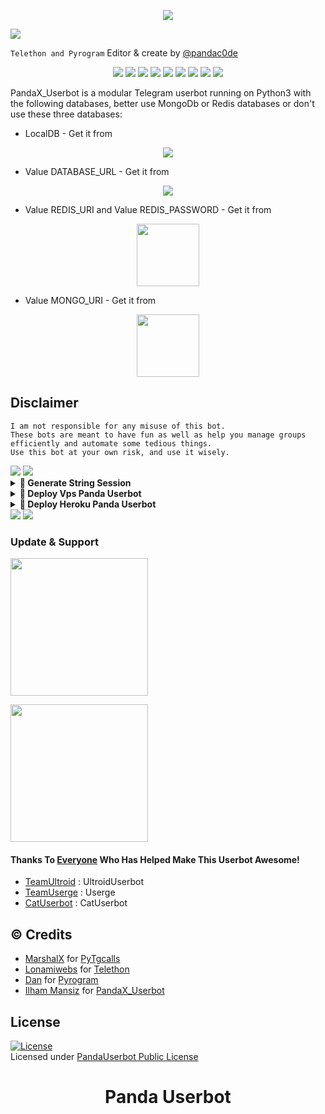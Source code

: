 
<p align="center"><a href="https://github.com/TeamXPandaUserbot/Panda"><img src="https://img.shields.io/badge/Panda%20Userbot-blue?&style=flat-square&logo=github" /></a></p>
<img src="https://media.giphy.com/media/sY6DRXWTn9a2k/giphy.gif">

`Telethon and Pyrogram` Editor & create by [@pandac0de](https://t.me/pandauserbot)


<p align="center">
    <a href="https://github.com/TeamXPandaUserbot/Panda/stargazers"> <img src="https://img.shields.io/github/stars/TeamXPandaUserbot/Panda?&style=flat-square&logo=github" /></a>
    <a href="https://img.shields.io/github/issues-pr-closed/TeamXPandaUserbot/Panda?&style=flat-square&logo=github"> <img src="https://img.shields.io/github/issues-pr-closed/TeamXPandaUserbot/Panda?&style=flat-square&logo=github" /></a>
    <a href="https://github.com/TeamXPandaUserbot/Panda/graphs/commit-activity"> <img src="https://img.shields.io/github/commit-activity/m/TeamXPandaUserbot/Panda?&style=flat-square&logo=github" /></a>
    <a href="https://GitHub.com/TeamXPandaUserbot/Panda/graphs/contributors/"> <img src="https://img.shields.io/github/contributors/TeamXPandaUserbot/Panda?&style=flat-square&logo=github" /></a>
    <a href="https://img.shields.io/github/repo-size/TeamXPandaUserbot/Panda?&style=flat-square&logo=github"> <img src="https://img.shields.io/github/repo-size/TeamXPandaUserbot/Panda?&style=flat-square&logo=github" /></a>
    <a href="https://github.com/TeamXPandaUserbot/Panda/network/members"> <img src="https://img.shields.io/github/forks/TeamXPandaUserbot/Panda?&style=flat-square&logo=github" /></a>
    <a <img src="https://img.shields.io/github/repo-size/TeamXPandaUserbot/Panda?logo=github&style=for-the-badge" /></a>
    <a href="https://pypi.org/project/Telethon/"> <img src="https://img.shields.io/pypi/v/telethon?label=telethon&logo=pypi&logoColor=yellow&style=flat-square" /></a>
    <a href="https://pypi.org/project/pyrogram/"> <img src="https://img.shields.io/pypi/v/pyrogram?label=pyrogram&logo=pypi&logoColor=yellow&style=flat-square" /></a>
    <a href="https://www.python.org/"> <img src="https://img.shields.io/badge/PYTHON-v3.10.4-yellow?style=for-the-badge&logo=python" /></a>

   </p>

PandaX_Userbot is a modular Telegram userbot running on Python3 with the following databases, better use MongoDb or Redis databases or don't use these three databases:

- LocalDB - Get it from
 <p align="center"><a 
href="https://github.com/AllTeamPanda/PandaX_Userbot/blob/main/userbot/config.py">
<img src="https://img.shields.io/badge/Local%20DB-white?&style=flat-square&logo=github" /></a></p>
 
- Value DATABASE_URL - Get it from
 <p align="center"><a href="https://elephantsql.com/"><img src="https://img.shields.io/badge/Postgres%20Elephantsql-white?&style=flat-square&logo=postgresql" /></a></p> 

- Value REDIS_URI and Value REDIS_PASSWORD - Get it from
<p align="center"><a href="http://redislabs.com/"><img src="https://img.shields.io/badge/Redis%20URL-white?&style=flat-square&logo=redis" width="100"" /></a></p>
 
- Value MONGO_URI - Get it from
<p align="center"><a href="https://mongodb.com/atlas"><img src="https://img.shields.io/badge/MongoDB-white?&style=flat-square&logo=MongoDB" width="100"" /></a></p>


## Disclaimer

``` 
I am not responsible for any misuse of this bot. 
These bots are meant to have fun as well as help you manage groups efficiently and automate some tedious things. 
Use this bot at your own risk, and use it wisely.
```

<img src="https://user-images.githubusercontent.com/73097560/115834477-dbab4500-a447-11eb-908a-139a6edaec5c.gif">
<img src="https://user-images.githubusercontent.com/73097560/115834477-dbab4500-a447-11eb-908a-139a6edaec5c.gif">

<details>
    <summary> <b>🔗 Generate String Session</b></summary><br/>

<p align="center"><a href="https://t.me/yoiiiiibnv_bot"><img src="https://img.shields.io/badge/Ambil%20String%20Session-blue?style=for-the-badge&logo=telegram" width="200"" /></a></p>

</details>


<details>
    <summary> <b>🔗 Deploy Vps Panda Userbot</b></summary><br/>

### Tutorial Deploy di Vps
- `sudo apt update && upgrade -y`
- `sudo apt install git -y`
- `sudo apt install python3`
- `sudo apt install python3-pip`
- `sudo apt install postgresql`
- `sudo apt install neofetch`
- `sudo apt install ffmpeg`
- `sudo apt install curl`
- `sudo apt install megatools`
- `sudo apt install unzip`
- `sudo apt install wget`
- `sudo apt install liblapack-dev`
- `sudo apt install aria2`
- `sudo apt install zip`
- `sudo apt install nano`
- `sudo apt install sudo`
- `sudo apt install python3-wand`
- `sudo apt install python3-lxml`
- `sudo apt install postgresql-client`
- `pip3 install av -q --no-binary av`
- `wget https://dl.google.com/linux/direct/google-chrome-stable_current_amd64.deb`
- `git clone https://github.com/TeamXPandaUserbot/Panda`
- `cd Panda`
- `pip3 install --no-cache-dir -r requirements.txt`
- `python3 exportir/start.py`

</details>



<details>
    <summary> <b>🔗 Deploy Heroku Panda Userbot</b></summary><br/>

<p align="center"><a href="https://github.com/allteampanda/deployssh"><img src="https://img.shields.io/badge/Deploy%20Lewat%20Web%20Heroku-blueviolet?style=for-the-badge&logo=heroku" width="200"" /></a></p>

<p align="center"><a href="https://t.me/yoiiiiibnv_bot"><img src="https://img.shields.io/badge/Deploy%20Lewat%20Bot%20Telegram%3F-Heroku-blueviolet?&style=flat-square?&logo=telegram" width="200"" /></a></p>
</details>


<img src="https://user-images.githubusercontent.com/73097560/115834477-dbab4500-a447-11eb-908a-139a6edaec5c.gif">
<img src="https://user-images.githubusercontent.com/73097560/115834477-dbab4500-a447-11eb-908a-139a6edaec5c.gif">

### Update & Support
   <a href="https://t.me/Pandac0de"><img src="https://img.shields.io/badge/Channel%20Support%3F-yes-green?&style=flat-square?&logo=telegram" width=220px></a></p>
   <a href="https://t.me/PandaUserbot"><img src="https://img.shields.io/badge/Group%20Support%3F-yes-green?&style=flat-square?&logo=telegram" width=220px></a></p>


#### Thanks To [Everyone](https://github.com/TeamXPandaUserbot/Panda/graphs/contributors) Who Has Helped Make This Userbot Awesome!
*   [TeamUltroid](https://github.com/TeamUltroid/Ultroid) :  UltroidUserbot
*   [TeamUserge](https://github.com/TeamUserge/Userge) : Userge
*   [CatUserbot](https://github.com/TgCatUB/catuserbot) : CatUserbot

## © Credits
* [MarshalX](https://github.com/MarshalX) for [PyTgcalls](https://github.com/MarshalX/tgcalls)
* [Lonamiwebs](https://github.com/LonamiWebs) for [Telethon](https://github.com/LonamiWebs/Telethon)
* [Dan](https://github.com/pyrogram) for [Pyrogram](https://github.com/pyrogram/pyrogram)
* [Ilham Mansiz](https://github.com/ilhammansiz) for [PandaX_Userbot](https://github.com/TeamXPandaUserbot/Panda)

## License
[![License](https://www.gnu.org/graphics/gplv3-with-text-136x68.png)](LICENSE)   
Licensed under [PandaUserbot Public License](https://www.gnu.org/licenses/agpl-3.0.html)

# <p align="center">Panda Userbot</p>
